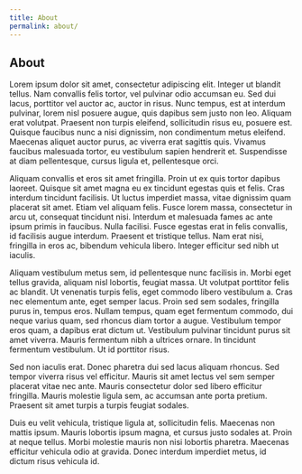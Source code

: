 ```yaml
---
title: About
permalink: about/
---
```

## About

Lorem ipsum dolor sit amet, consectetur adipiscing elit. Integer ut blandit tellus. Nam convallis felis tortor, vel pulvinar odio accumsan eu. Sed dui lacus, porttitor vel auctor ac, auctor in risus. Nunc tempus, est at interdum pulvinar, lorem nisl posuere augue, quis dapibus sem justo non leo. Aliquam erat volutpat. Praesent non turpis eleifend, sollicitudin risus eu, posuere est. Quisque faucibus nunc a nisi dignissim, non condimentum metus eleifend. Maecenas aliquet auctor purus, ac viverra erat sagittis quis. Vivamus faucibus malesuada tortor, eu vestibulum sapien hendrerit et. Suspendisse at diam pellentesque, cursus ligula et, pellentesque orci.

Aliquam convallis et eros sit amet fringilla. Proin ut ex quis tortor dapibus laoreet. Quisque sit amet magna eu ex tincidunt egestas quis et felis. Cras interdum tincidunt facilisis. Ut luctus imperdiet massa, vitae dignissim quam placerat sit amet. Etiam vel aliquam felis. Fusce lorem massa, consectetur in arcu ut, consequat tincidunt nisi. Interdum et malesuada fames ac ante ipsum primis in faucibus. Nulla facilisi. Fusce egestas erat in felis convallis, id facilisis augue interdum. Praesent et tristique tellus. Nam erat nisi, fringilla in eros ac, bibendum vehicula libero. Integer efficitur sed nibh ut iaculis.

Aliquam vestibulum metus sem, id pellentesque nunc facilisis in. Morbi eget tellus gravida, aliquam nisl lobortis, feugiat massa. Ut volutpat porttitor felis ac blandit. Ut venenatis turpis felis, eget commodo libero vestibulum a. Cras nec elementum ante, eget semper lacus. Proin sed sem sodales, fringilla purus in, tempus eros. Nullam tempus, quam eget fermentum commodo, dui neque varius quam, sed rhoncus diam tortor a augue. Vestibulum tempor eros quam, a dapibus erat dictum ut. Vestibulum pulvinar tincidunt purus sit amet viverra. Mauris fermentum nibh a ultrices ornare. In tincidunt fermentum vestibulum. Ut id porttitor risus.

Sed non iaculis erat. Donec pharetra dui sed lacus aliquam rhoncus. Sed tempor viverra risus vel efficitur. Mauris sit amet lectus vel sem semper placerat vitae nec ante. Mauris consectetur dolor sed libero efficitur fringilla. Mauris molestie ligula sem, ac accumsan ante porta pretium. Praesent sit amet turpis a turpis feugiat sodales.

Duis eu velit vehicula, tristique ligula at, sollicitudin felis. Maecenas non mattis ipsum. Mauris lobortis ipsum magna, et cursus justo sodales at. Proin at neque tellus. Morbi molestie mauris non nisi lobortis pharetra. Maecenas efficitur vehicula odio at gravida. Donec interdum imperdiet metus, id dictum risus vehicula id.